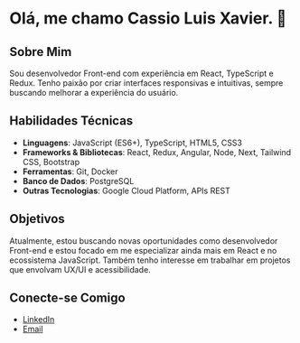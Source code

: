 # Olá, me chamo Cassio Luis Xavier. 👋

## Sobre Mim
Sou desenvolvedor Front-end com experiência em React, TypeScript e Redux. Tenho paixão por criar interfaces responsivas e intuitivas, sempre buscando melhorar a experiência do usuário.

## Habilidades Técnicas
- **Linguagens**: JavaScript (ES6+), TypeScript, HTML5, CSS3
- **Frameworks & Bibliotecas**: React, Redux, Angular, Node, Next, Tailwind CSS, Bootstrap
- **Ferramentas**: Git, Docker
- **Banco de Dados**: PostgreSQL
- **Outras Tecnologias**: Google Cloud Platform, APIs REST

## Objetivos
Atualmente, estou buscando novas oportunidades como desenvolvedor Front-end e estou focado em me especializar ainda mais em React e no ecossistema JavaScript. Também tenho interesse em trabalhar em projetos que envolvam UX/UI e acessibilidade.

## Conecte-se Comigo
- [LinkedIn](https://www.linkedin.com/in/cassio-luis-xavier/)
- [Email](mailto:cassioprazeres241@gmail.com)
